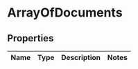 # ArrayOfDocuments

## Properties
Name | Type | Description | Notes
------------ | ------------- | ------------- | -------------
